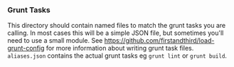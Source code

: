 ### Grunt Tasks

This directory should contain named files to match the grunt tasks you are calling. In most cases this will be a simple JSON file, but sometimes you'll need to use a small module. See https://github.com/firstandthird/load-grunt-config for more information about writing grunt task files. `aliases.json` contains the actual grunt tasks eg `grunt lint` or `grunt build`.
